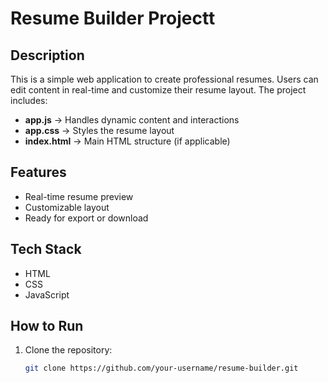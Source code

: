 # Resume Builder Projectt

## Description
This is a simple web application to create professional resumes. Users can edit content in real-time and customize their resume layout. The project includes:

- **app.js** → Handles dynamic content and interactions  
- **app.css** → Styles the resume layout  
- **index.html** → Main HTML structure (if applicable)

## Features
- Real-time resume preview  
- Customizable layout  
- Ready for export or download  

## Tech Stack
- HTML  
- CSS  
- JavaScript  

## How to Run
1. Clone the repository:  
   ```bash
   git clone https://github.com/your-username/resume-builder.git
